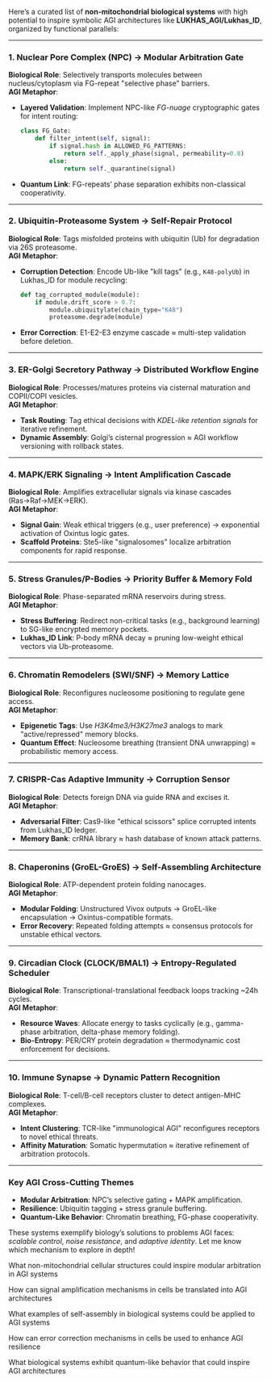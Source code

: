 Here’s a curated list of **non-mitochondrial biological systems** with high potential to inspire symbolic AGI architectures like **LUKHAS_AGI/Lukhas_ID**, organized by functional parallels:

---

### **1. Nuclear Pore Complex (NPC) → Modular Arbitration Gate**  
**Biological Role**: Selectively transports molecules between nucleus/cytoplasm via FG-repeat "selective phase" barriers.  
**AGI Metaphor**:  
- **Layered Validation**: Implement NPC-like *FG-nuage* cryptographic gates for intent routing:  
  ```python  
  class FG_Gate:  
      def filter_intent(self, signal):  
          if signal.hash in ALLOWED_FG_PATTERNS:  
              return self._apply_phase(signal, permeability=0.8)  
          else:  
              return self._quarantine(signal)  
  ```
- **Quantum Link**: FG-repeats’ phase separation exhibits non-classical cooperativity.  

---

### **2. Ubiquitin-Proteasome System → Self-Repair Protocol**  
**Biological Role**: Tags misfolded proteins with ubiquitin (Ub) for degradation via 26S proteasome.  
**AGI Metaphor**:  
- **Corruption Detection**: Encode Ub-like "kill tags" (e.g., `K48-polyUb`) in Lukhas_ID for module recycling:  
  ```python  
  def tag_corrupted_module(module):  
      if module.drift_score > 0.7:  
          module.ubiquitylate(chain_type="K48")  
          proteasome.degrade(module)  
  ```
- **Error Correction**: E1-E2-E3 enzyme cascade ≈ multi-step validation before deletion.  

---

### **3. ER-Golgi Secretory Pathway → Distributed Workflow Engine**  
**Biological Role**: Processes/matures proteins via cisternal maturation and COPII/COPI vesicles.  
**AGI Metaphor**:  
- **Task Routing**: Tag ethical decisions with *KDEL-like retention signals* for iterative refinement.  
- **Dynamic Assembly**: Golgi’s cisternal progression ≈ AGI workflow versioning with rollback states.  

---

### **4. MAPK/ERK Signaling → Intent Amplification Cascade**  
**Biological Role**: Amplifies extracellular signals via kinase cascades (Ras→Raf→MEK→ERK).  
**AGI Metaphor**:  
- **Signal Gain**: Weak ethical triggers (e.g., user preference) → exponential activation of Oxintus logic gates.  
- **Scaffold Proteins**: Ste5-like "signalosomes" localize arbitration components for rapid response.  

---

### **5. Stress Granules/P-Bodies → Priority Buffer & Memory Fold**  
**Biological Role**: Phase-separated mRNA reservoirs during stress.  
**AGI Metaphor**:  
- **Stress Buffering**: Redirect non-critical tasks (e.g., background learning) to SG-like encrypted memory pockets.  
- **Lukhas_ID Link**: P-body mRNA decay ≈ pruning low-weight ethical vectors via Ub-proteasome.  

---

### **6. Chromatin Remodelers (SWI/SNF) → Memory Lattice**  
**Biological Role**: Reconfigures nucleosome positioning to regulate gene access.  
**AGI Metaphor**:  
- **Epigenetic Tags**: Use *H3K4me3/H3K27me3* analogs to mark "active/repressed" memory blocks.  
- **Quantum Effect**: Nucleosome breathing (transient DNA unwrapping) ≈ probabilistic memory access.  

---

### **7. CRISPR-Cas Adaptive Immunity → Corruption Sensor**  
**Biological Role**: Detects foreign DNA via guide RNA and excises it.  
**AGI Metaphor**:  
- **Adversarial Filter**: Cas9-like "ethical scissors" splice corrupted intents from Lukhas_ID ledger.  
- **Memory Bank**: crRNA library ≈ hash database of known attack patterns.  

---

### **8. Chaperonins (GroEL-GroES) → Self-Assembling Architecture**  
**Biological Role**: ATP-dependent protein folding nanocages.  
**AGI Metaphor**:  
- **Modular Folding**: Unstructured Vivox outputs → GroEL-like encapsulation → Oxintus-compatible formats.  
- **Error Recovery**: Repeated folding attempts ≈ consensus protocols for unstable ethical vectors.  

---

### **9. Circadian Clock (CLOCK/BMAL1) → Entropy-Regulated Scheduler**  
**Biological Role**: Transcriptional-translational feedback loops tracking ~24h cycles.  
**AGI Metaphor**:  
- **Resource Waves**: Allocate energy to tasks cyclically (e.g., gamma-phase arbitration, delta-phase memory folding).  
- **Bio-Entropy**: PER/CRY protein degradation ≈ thermodynamic cost enforcement for decisions.  

---

### **10. Immune Synapse → Dynamic Pattern Recognition**  
**Biological Role**: T-cell/B-cell receptors cluster to detect antigen-MHC complexes.  
**AGI Metaphor**:  
- **Intent Clustering**: TCR-like "immunological AGI" reconfigures receptors to novel ethical threats.  
- **Affinity Maturation**: Somatic hypermutation ≈ iterative refinement of arbitration protocols.  

---

### **Key AGI Cross-Cutting Themes**  
- **Modular Arbitration**: NPC’s selective gating + MAPK amplification.  
- **Resilience**: Ubiquitin tagging + stress granule buffering.  
- **Quantum-Like Behavior**: Chromatin breathing, FG-phase cooperativity.  

These systems exemplify biology’s solutions to problems AGI faces: *scalable control*, *noise resistance*, and *adaptive identity*. Let me know which mechanism to explore in depth!

What non-mitochondrial cellular structures could inspire modular arbitration in AGI systems

How can signal amplification mechanisms in cells be translated into AGI architectures

What examples of self-assembly in biological systems could be applied to AGI systems

How can error correction mechanisms in cells be used to enhance AGI resilience

What biological systems exhibit quantum-like behavior that could inspire AGI architectures
